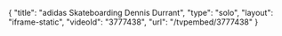 {
    "title": "adidas Skateboarding Dennis Durrant",
    "type": "solo",
    "layout": "iframe-static",
    "videoId": "3777438",
    "url": "\/tvpembed\/3777438"
}